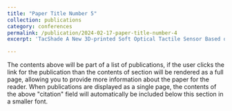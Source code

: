 ```yaml
---
title: "Paper Title Number 5"
collection: publications
category: conferences
permalink: /publication/2024-02-17-paper-title-number-4
excerpt: 'TacShade A New 3D-printed Soft Optical Tactile Sensor Based on Light, Shadow and Greyscale for Shape Reconstruction'

---
```


The contents above will be part of a list of publications, if the user clicks the link for the publication than the contents of section will be rendered as a full page, allowing you to provide more information about the paper for the reader. When publications are displayed as a single page, the contents of the above "citation" field will automatically be included below this section in a smaller font.
